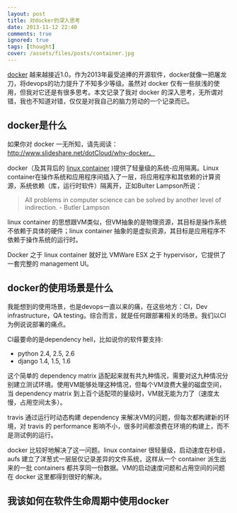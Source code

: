 ```yaml
---
layout: post
title: 对docker的深入思考
date: 2013-11-12 22:40
comments: true
ignored: true
tags: [thought]
cover: /assets/files/posts/container.jpg
---
```


[docker](http://docker.io) 越来越接近1.0。作为2013年最受追捧的开源软件，docker就像一把屠龙刀，将devops的功力提升了不知多少等级。虽然对 docker 仅有一些肤浅的使用，但我对它还是有很多思考。本文记录了我对 docker 的深入思考，无所谓对错，我也不知道对错，仅仅是对我自己的脑力劳动的一个记录而已。

<!--more-->

## docker是什么

如果你对 docker 一无所知，请先阅读：http://www.slideshare.net/dotCloud/why-docker。

docker（及其背后的 [linux container](http://en.wikipedia.org/wiki/LXC) )提供了轻量级的系统-应用隔离。Linux container在操作系统和应用程序间插入了一层，将应用程序和其依赖的计算资源，系统依赖（库，运行时软件）隔离开，正如Bulter Lampson所说：

> All problems in computer science can be solved by another level of indirection. - Butler Lampson

linux container 的思想跟VM类似，但VM抽象的是物理资源，其目标是操作系统不依赖于具体的硬件；linux container 抽象的是虚拟资源，其目标是应用程序不依赖于操作系统的运行时。

Docker 之于 linux container 就好比 VMWare ESX 之于 hypervisor，它提供了一套完整的 management UI。

## docker的使用场景是什么

我能想到的使用场景，也是devops一直以来的痛，在这些地方：CI，Dev infrastructure，QA testing。综合而言，就是任何跟部署相关的场景。我们以CI为例说说部署的痛点。

CI最要命的是dependency hell，比如说你的软件要支持:

* python 2.4, 2.5, 2.6
* django 1.4, 1.5, 1.6

这个简单的 dependency matrix 适配起来就有共九种情况，需要对这九种情况分别建立测试环境。使用VM能够处理这种情况，但每个VM浪费大量的磁盘空间，当 dependency matrix 到上百个适配项的量级时，VM就无能为力了（速度太慢，占用空间太多）。

travis 通过运行时动态构建 dependency 来解决VM的问题，但每次都构建新的环境，对 travis 的 performance 影响不小，很多时间都浪费在环境的构建上，而不是测试例的运行。

docker 比较好地解决了这一问题。linux container 很轻量级，启动速度在秒级，aufs 建立了洋葱式一层层仅记录差异的文件系统，这样从一个 container 派生出来的一批 containers 都共享同一份数据。VM的启动速度问题和占用空间的问题在 docker 这里都得到很好的解决。

## 我该如何在软件生命周期中使用docker
























